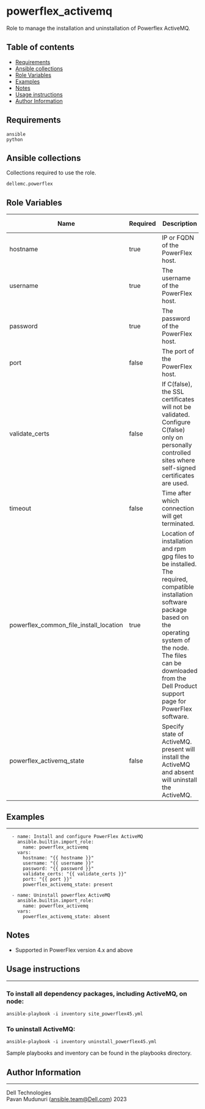 # powerflex_activemq

Role to manage the installation and uninstallation of Powerflex ActiveMQ.

## Table of contents

* [Requirements](#requirements)
* [Ansible collections](#ansible-collections)
* [Role Variables](#role-variables)
* [Examples](#examples)
* [Notes](#notes)
* [Usage instructions](#usage-instructions)
* [Author Information](#author-information)

## Requirements

```
ansible
python
```

## Ansible collections

Collections required to use the role.

```
dellemc.powerflex
```

## Role Variables

<table>
<thead>
  <tr>
    <th>Name</th>
    <th>Required</th>
    <th>Description</th>
    <th>Choices</th>
    <th>Type</th>
    <th>Default Value</th>
  </tr>
</thead>
<tbody>
  <tr>
    <td>hostname</td>
    <td>true</td>
    <td>IP or FQDN of the PowerFlex host.</td>
    <td></td>
    <td>str</td>
    <td></td>
  </tr>
  <tr>
    <td>username</td>
    <td>true</td>
    <td>The username of the PowerFlex host.</td>
    <td></td>
    <td>str</td>
    <td></td>
  </tr>
  <tr>
    <td>password</td>
    <td>true</td>
    <td>The password of the PowerFlex host.</td>
    <td></td>
    <td>str</td>
    <td></td>
  </tr>
  <tr>
    <td>port</td>
    <td>false</td>
    <td>The port of the PowerFlex host.</td>
    <td></td>
    <td>int</td>
    <td>443</td>
  </tr>
  <tr>
    <td>validate_certs</td>
    <td>false</td>
    <td>If C(false), the SSL certificates will not be validated.<br>Configure C(false) only on personally controlled sites where self-signed certificates are used.</td>
    <td></td>
    <td>bool</td>
    <td>false</td>
  </tr>
  <tr>
    <td>timeout</td>
    <td>false</td>
    <td>Time after which connection will get terminated.</td>
    <td></td>
    <td>int</td>
    <td>120</td>
  </tr>
  <tr>
    <td>powerflex_common_file_install_location</td>
    <td>true</td>
    <td>Location of installation and rpm gpg files to be installed.
    <br>The required, compatible installation software package based on the operating system of the node. The files can be downloaded from the Dell Product support page for PowerFlex software.</td>
    <td></td>
    <td>path</td>
    <td>/var/tmp</td>
  </tr>
  <tr>
    <td>powerflex_activemq_state</td>
    <td>false</td>
    <td>Specify state of ActiveMQ.
    <br>present will install the ActiveMQ and absent will uninstall the ActiveMQ.</td>
    <td>absent, present</td>
    <td>str</td>
    <td>present</td>
  </tr>
</tbody>
</table>

## Examples
----
```
  - name: Install and configure PowerFlex ActiveMQ
    ansible.builtin.import_role:
      name: powerflex_activemq
    vars:
      hostname: "{{ hostname }}"
      username: "{{ username }}"
      password: "{{ password }}"
      validate_certs: "{{ validate_certs }}"
      port: "{{ port }}"
      powerflex_activemq_state: present

  - name: Uninstall powerflex ActiveMQ
    ansible.builtin.import_role:
      name: powerflex_activemq
    vars:
      powerflex_activemq_state: absent

```
## Notes
- Supported in PowerFlex version 4.x and above

## Usage instructions
----
### To install all dependency packages, including ActiveMQ, on node:
  ```
  ansible-playbook -i inventory site_powerflex45.yml
  ```

### To uninstall ActiveMQ:
  ```
  ansible-playbook -i inventory uninstall_powerflex45.yml
  ```

Sample playbooks and inventory can be found in the playbooks directory.

## Author Information
------------------

Dell Technologies<br>
Pavan Mudunuri (ansible.team@Dell.com)  2023
